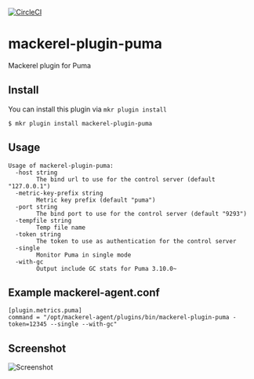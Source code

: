 [![CircleCI](https://circleci.com/gh/rmanzoku/mackerel-plugin-puma.svg?style=svg)](https://circleci.com/gh/rmanzoku/mackerel-plugin-puma)

# mackerel-plugin-puma
Mackerel plugin for Puma

## Install

You can install this plugin via `mkr plugin install`

```console
$ mkr plugin install mackerel-plugin-puma
```

## Usage

```
Usage of mackerel-plugin-puma:
  -host string
    	The bind url to use for the control server (default "127.0.0.1")
  -metric-key-prefix string
    	Metric key prefix (default "puma")
  -port string
    	The bind port to use for the control server (default "9293")
  -tempfile string
    	Temp file name
  -token string
    	The token to use as authentication for the control server
  -single
    	Monitor Puma in single mode
  -with-gc
    	Output include GC stats for Puma 3.10.0~
```
## Example mackerel-agent.conf

```
[plugin.metrics.puma]
command = "/opt/mackerel-agent/plugins/bin/mackerel-plugin-puma -token=12345 --single --with-gc"
```

## Screenshot
![Screenshot](./docs/images/ss.png)

